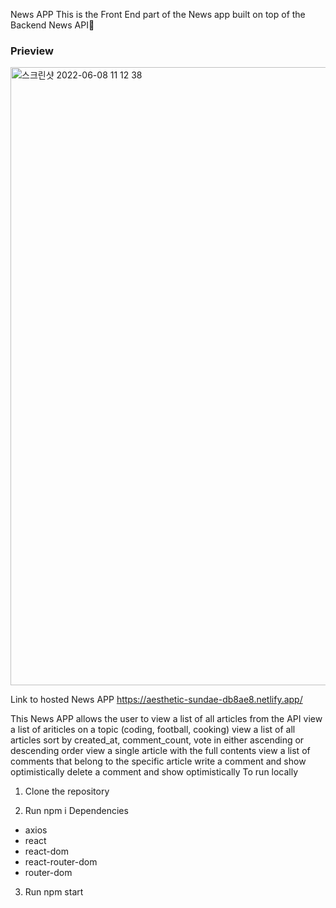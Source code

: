 News APP
This is the Front End part of the News app built on top of the Backend News API🔗


### Prieview ### 
<img width="989" alt="스크린샷 2022-06-08 11 12 38" src="https://user-images.githubusercontent.com/95905131/172591964-ac988245-bbc4-4e2a-bc20-3910960f9425.png">

Link to hosted News APP
https://aesthetic-sundae-db8ae8.netlify.app/

This News APP allows the user to
view a list of all articles from the API
view a list of ariticles on a topic (coding, football, cooking)
view a list of all articles sort by created_at, comment_count, vote in either ascending or descending order
view a single article with the full contents
view a list of comments that belong to the specific article
write a comment and show optimistically
delete a comment and show optimistically
To run locally

1. Clone the repository

2. Run npm i
   Dependencies

- axios
- react
- react-dom
- react-router-dom
- router-dom

3. Run npm start
